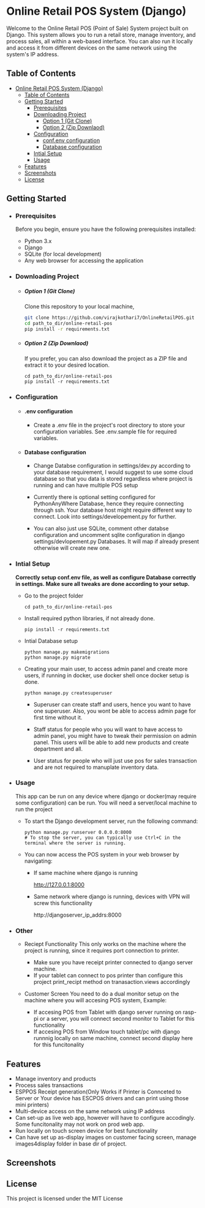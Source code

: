 # Online Retail POS System (Django)

Welcome to the Online Retail POS (Point of Sale) System project built on Django. This system allows you to run a retail store, manage inventory, and process sales, all within a web-based interface. You can also run it locally and access it from different devices on the same network using the system's IP address.

## Table of Contents
- [Online Retail POS System (Django)](#online-retail-pos-system-django)
  - [Table of Contents](#table-of-contents)
  - [Getting Started](#getting-started)
    - [Prerequisites](#prerequisites)
    - [Downloading Project](#downloading-project)
        - [Option 1 (Git Clone)](#option-1-git-clone)
        - [Option 2 (Zip Downlaod)](#option-2-zip-downlaod)
    - [Configuration](#configuration)
        - [conf.env configuration](#confenv-configuration)
        - [Database configuration](#database-configuration)
    - [Intial Setup](#intial-setup)
    - [Usage](#usage)
  - [Features](#features)
  - [Screenshots](#screenshots)
  - [License](#license)

## Getting Started

- ### Prerequisites
  
  Before you begin, ensure you have the following prerequisites installed:
  - Python 3.x
  - Django
  - SQLite (for local development)
  - Any web browser for accessing the application 


- ### Downloading Project

  - ##### Option 1 (Git Clone)
    Clone this repository to your local machine, 
    
    ```bash
    git clone https://github.com/virajkothari7/OnlineRetailPOS.git
    cd path_to_dir/online-retail-pos
    pip install -r requirements.txt
    ```

  - ##### Option 2 (Zip Downlaod)
    If you prefer, you can also download the project as a ZIP file and extract it to your desired location.
    
    ```
    cd path_to_dir/online-retail-pos
    pip install -r requirements.txt
    ```


- ### Configuration

  - #### .env configuration
    - Create a .env file in the project's root directory to store your configuration variables. See .env.sample file for required variables.

  - #### Database configuration 
    - Change Databse configuration in settings/dev.py according to your database requirement, I would suggest to use some cloud database so that you data is stored regardless where project is running and can have multiple POS setup
  
    - Currently there is optional setting configured for PythonAnyWhere Database, hence they require connecting through ssh. Your database host might require different way to connect. Look into settings/developement.py for further.
  
    - You can also just use SQLite, comment other databse configuration and uncomment sqlite configuration in django settings/devlopement.py Databases. It will map if already present otherwise will create new one.


- ### Intial Setup

  **Correctly setup conf.env file, as well as configure Database correctly in settings. Make sure all tweaks are done according to your setup.**

  - Go to the project folder
    ```
    cd path_to_dir/online-retail-pos
    ```
  - Install required python libraries, if not already done.
    ```
    pip install -r requirements.txt
    ```
  - Intial Database setup
    ```
    python manage.py makemigrations
    python manage.py migrate
    ```
  - Creating your main user, to access admin panel and create more users, if running in docker, use docker shell once docker setup is done.
    ```
    python manage.py createsuperuser
    ```
      - Superuser can create staff and users, hence you want to have one superuser. Also, you wont be able to access admin page for first time without it.
  
      - Staff status for people who you will want to have access to admin panel, you might have to tweak their permission on admin panel. This users will be able to add new products and create department and all.
  
      - User status for people who will just use pos for sales transaction and are not required to manuplate inventory data.


- ### Usage

  This app can be run on any device where django or docker(may require some configuration) can be run. You will need a server/local machine to run the project
  
  - To start the Django development server, run the following command:
  
        python manage.py runserver 0.0.0.0:8000
        # To stop the server, you can typically use Ctrl+C in the terminal where the server is running.
  
  - You can now access the POS system in your web browser by navigating:
  
    - If same machine where django is running
    
        http://127.0.0.1:8000 
    - Same network where django is running, devices with VPN will screw this functionality
    
        http://djangoserver_ip_addrs:8000


- ### Other
  - Reciept Functionality
    This only works on the machine where the project is running, since it requires port connection to printer.
    - Make sure you have receipt printer connected to django server machine.
    - If your tablet can connect to pos printer than configure this project print_recipt method on tranasaction.views accordingly
    
  - Customer Screen
    You need to do a dual monitor setup on the machine where you will accesing POS system, 
    Example: 
    - If accesing POS from Tablet with django server running on rasp-pi or a server, you will connect second monitor to Tablet for this functionality
    - If accesing POS from Window touch tablet/pc with django runnnig locally on same machine, connect second display here for this funcitonality
    

## Features

- Manage inventory and products
- Process sales transactions
- ESPPOS Receipt generation(Only Works if Printer is Connceted to Server or Your device has ESCPOS drivers and can print using those mini printers)
- Multi-device access on the same network using IP address
- Can set-up as live web app, however will have to configure accodingly. Some funcitonality may not work on prod web app.
- Run locally on touch screen device for best functionality
- Can have set up as-display images on customer facing screen, manage images4display folder in base dir of project.

## Screenshots

## License

This project is licensed under the MIT License
